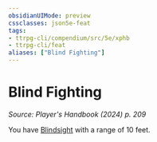 ```yaml
---
obsidianUIMode: preview
cssclasses: json5e-feat
tags:
- ttrpg-cli/compendium/src/5e/xphb
- ttrpg-cli/feat
aliases: ["Blind Fighting"]
---
```

# Blind Fighting
*Source: Player's Handbook (2024) p. 209*  

You have [Blindsight](senses.md#Blindsight) with a range of 10 feet.